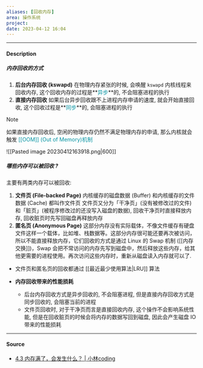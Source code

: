 ```yaml
---
aliases: [回收内存]
area: 操作系统
project: 
date: 2023-04-12 16:04
---
```

---
#### Description
##### 内存回收的方式
1. **后台内存回收 (kswapd)**
    在物理内存紧张的时候, 会唤醒 `kswapd` 内核线程来回收内存, 这个回收内存的过程是**<font color="#0593A2">异步</font>**的, 不会阻塞进程的执行
2. **直接内存回收**
    如果后台异步回收跟不上进程内存申请的速度, 就会开始直接回收, 这个回收过程是**<font color="#0593A2">同步</font>**的, 会阻塞进程的执行

> [!note] 
> 如果直接内存回收后, 空闲的物理内存仍然不满足物理内存的申请, 那么内核就会触发<font color="#0593A2"> [[OOM]] (Out of Memory)机制</font>

![[Pasted image 20230412163918.png|600]]

##### 哪些内存可以被回收 ?
主要有两类内存可以被回收: 
1. **文件页 (File-backed Page)**
    内核缓存的磁盘数据 (Buffer) 和内核缓存的文件数据 (Cache) 都叫作文件页
    文件页又分为「干净页」(没有被修改过的文件)和「脏页」(被程序修改过的还没写入磁盘的数据), 回收干净页时直接释放内存, 回收脏页时先写回磁盘再释放内存
2. **匿名页 (Anonymous Page)**
    这部分内存没有实际载体，不像文件缓存有硬盘文件这样一个载体，比如堆、栈数据等。这部分内存很可能还要再次被访问，所以不能直接释放内存，它们回收的方式是通过 Linux 的 Swap 机制 ([[内存交换]])，Swap 会把不常访问的内存先写到磁盘中，然后释放这些内存，给其他更需要的进程使用。再次访问这些内存时，重新从磁盘读入内存就可以了.

- 文件页和匿名页的回收都通过 [[最近最少使用算法|LRU]] 算法

- **内存回收带来的性能损耗**
    - 后台内存回收方式是异步回收的, 不会阻塞进程, 但是直接内存回收方式是同步回收的, 会阻塞当前的进程
    - 文件页回收时, 对于干净页而言是直接回收内存, 这个操作不会影响系统性能, 但是在回收脏页的时候会将内存的数据写回到磁盘, 因此会产生磁盘 IO 带来的性能损耗

---
#### Source
- [4.3 内存满了，会发生什么？ | 小林coding](https://xiaolincoding.com/os/3_memory/mem_reclaim.html#%E5%86%85%E5%AD%98%E5%88%86%E9%85%8D%E7%9A%84%E8%BF%87%E7%A8%8B%E6%98%AF%E6%80%8E%E6%A0%B7%E7%9A%84)